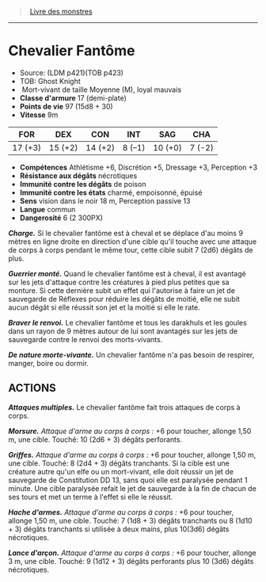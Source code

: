 ﻿> [Livre des monstres](tome_of_beasts_old.md)

---

# Chevalier Fantôme

- Source: (LDM p421)(TOB p423)
- TOB: Ghost Knight
-  Mort-vivant de taille Moyenne (M), loyal mauvais
- **Classe d'armure** 17 (demi-plate)
- **Points de vie** 97 (15d8 + 30)
- **Vitesse** 9m

|FOR|DEX|CON|INT|SAG|CHA|
|---|---|---|---|---|---|
|17 (+3)|15 (+2)|14 (+2)|8 (–1)|10 (+0)|7 (-2)|

- **Compétences** Athlétisme +6, Discrétion +5, Dressage +3, Perception +3
- **Résistance aux dégâts** nécrotiques
- **Immunité contre les dégâts** de poison
- **Immunité contre les états** charmé, empoisonné, épuisé
- **Sens** vision dans le noir 18 m, Perception passive 13
- **Langue** commun
- **Dangerosité** 6 (2 300PX)

**_Charge._** Si le chevalier fantôme est à cheval et se déplace d'au moins 9 mètres en ligne droite en direction d'une cible qu'il touche avec une attaque de corps à corps pendant le même tour, cette cible subit 7 (2d6) dégâts de plus.

**_Guerrier monté._** Quand le chevalier fantôme est à cheval, il est avantagé sur les jets d'attaque contre les créatures à pied plus petites que sa monture. Si cette dernière subit un effet qui l'autorise à faire un jet de sauvegarde de Réflexes pour réduire les dégâts de moitié, elle ne subit aucun dégât si elle réussit son jet et la moitié si elle le rate.

**_Braver le renvoi._** Le chevalier fantôme et tous les darakhuls et les goules dans un rayon de 9 mètres autour de lui sont avantagés sur les jets de sauvegarde contre le renvoi des morts-vivants.

**_De nature morte-vivante._** Un chevalier fantôme n'a pas besoin de respirer, manger, boire ou dormir.

## ACTIONS

**_Attaques multiples._** Le chevalier fantôme fait trois attaques de corps à corps.

**_Morsure._** _Attaque d'arme au corps à corps :_ +6 pour toucher, allonge 1,50 m, une cible. Touché: 10 (2d6 + 3) dégâts perforants.

**_Griffes._** _Attaque d'arme au corps à corps :_ +6 pour toucher, allonge 1,50 m, une cible. Touché: 8 (2d4 + 3) dégâts tranchants. Si la cible est une créature autre qu'un elfe ou un mort-vivant, elle doit réussir un jet de sauvegarde de Constitution DD 13, sans quoi elle est paralysée pendant 1 minute. Une cible paralysée refait le jet de sauvegarde à la fin de chacun de ses tours et met un terme à l'effet si elle le réussit.

**_Hache d'armes._** _Attaque d'arme au corps à corps :_ +6 pour toucher, allonge 1,50 m, une cible. Touché: 7 (1d8 + 3) dégâts tranchants ou 8 (1d10 + 3) dégâts tranchants si utilisée à deux mains, plus 10(3d6) dégâts nécrotiques.

**_Lance d'arçon._** _Attaque d'arme au corps à corps :_ +6 pour toucher, allonge 3 m, une cible. Touché: 9 (1d12 + 3) dégâts perforants plus 10 (3d6) dégâts nécrotiques.

